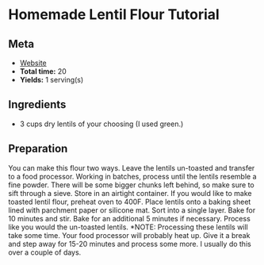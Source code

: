 # Homemade Lentil Flour Tutorial

## Meta

- [Website](https://thecookiewriter.com/homemade-lentil-flour-tutorial/)
- **Total time:** 20
- **Yields:** 1 serving(s)

## Ingredients

- 3 cups dry lentils of your choosing (I used green.)

## Preparation

You can make this flour two ways.
Leave the lentils un-toasted and transfer to a food processor. Working in batches, process until the lentils resemble a fine powder. There will be some bigger chunks left behind, so make sure to sift through a sieve. Store in an airtight container.
If you would like to make toasted lentil flour, preheat oven to 400F. Place lentils onto a baking sheet lined with parchment paper or silicone mat. Sort into a single layer.
Bake for 10 minutes and stir. Bake for an additional 5 minutes if necessary.
Process like you would the un-toasted lentils.
*NOTE: Processing these lentils will take some time. Your food processor will probably heat up. Give it a break and step away for 15-20 minutes and process some more. I usually do this over a couple of days.
